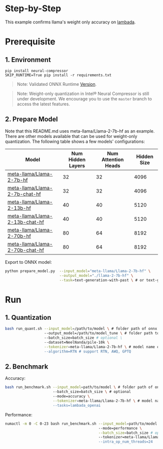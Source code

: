 Step-by-Step
============

This example confirms llama's weight only accuracy on [lambada](https://huggingface.co/datasets/lambada).

# Prerequisite

## 1. Environment
```shell
pip install neural-compressor
SKIP_RUNTIME=True pip install -r requirements.txt
```
> Note: Validated ONNX Runtime [Version](/docs/source/installation_guide.md#validated-software-environment).

> Note: Weight-only quantization in Intel® Neural Compressor is still under development. We encourage you to use the `master` branch to access the latest features.

## 2. Prepare Model

Note that this README.md uses meta-llama/Llama-2-7b-hf as an example. There are other models available that can be used for weight-only quantization. The following table shows a few models' configurations:

| Model | Num Hidden Layers| Num Attention Heads | Hidden Size |
| --- | --- | --- | --- |
| [meta-llama/Llama-2-7b-hf](https://huggingface.co/meta-llama/Llama-2-7b-hf) | 32 | 32 | 4096 |
| [meta-llama/Llama-2-7b-chat-hf](https://huggingface.co/meta-llama/Llama-2-7b-chat-hf) | 32 | 32 | 4096 |
| [meta-llama/Llama-2-13b-hf](https://huggingface.co/meta-llama/Llama-2-13b-hf) | 40 | 40 | 5120 |
| [meta-llama/Llama-2-13b-chat-hf](https://huggingface.co/meta-llama/Llama-2-13b-chat-hf) | 40 | 40 | 5120 |
| [meta-llama/Llama-2-70b-hf](https://huggingface.co/meta-llama/Llama-2-70b-hf) | 80 | 64 | 8192 |
| [meta-llama/Llama-2-70b-chat-hf](https://huggingface.co/meta-llama/Llama-2-70b-chat-hf) | 80 | 64 | 8192 |

Export to ONNX model:
```bash
python prepare_model.py  --input_model="meta-llama/Llama-2-7b-hf" \
                         --output_model="./llama-2-7b-hf" \
                         --task=text-generation-with-past \ # or text-generation
```

# Run

## 1. Quantization

```bash
bash run_quant.sh --input_model=/path/to/model \ # folder path of onnx model
                  --output_model=/path/to/model_tune \ # folder path to save onnx model
                  --batch_size=batch_size # optional \
                  --dataset=NeelNanda/pile-10k \
                  --tokenizer=meta-llama/Llama-2-7b-hf \ # model name or folder path containing all relevant files for model's tokenizer
                  --algorithm=RTN # support RTN, AWQ, GPTQ
```

## 2. Benchmark

Accuracy:

```bash
bash run_benchmark.sh --input_model=path/to/model \ # folder path of onnx model
                      --batch_size=batch_size \ # optional 
                      --mode=accuracy \
                      --tokenizer=meta-llama/Llama-2-7b-hf \ # model name or folder path containing all relevant files for model's tokenizer
                      --tasks=lambada_openai
```

Performance:
```bash
numactl -m 0 -C 0-23 bash run_benchmark.sh --input_model=path/to/model \ # folder path of onnx model
                                           --mode=performance \
                                           --batch_size=batch_size # optional \
                                           --tokenizer=meta-llama/Llama-2-7b-hf \ # model name or folder path containing all relevant files for model's tokenizer
                                           --intra_op_num_threads=24

```